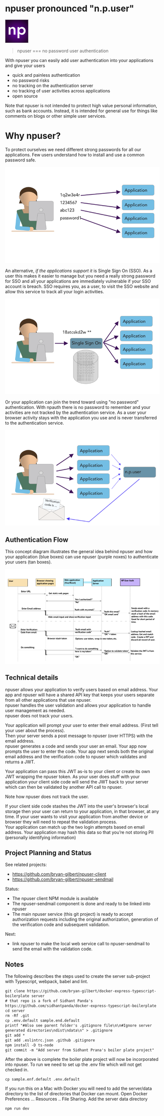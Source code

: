 # npuser pronounced "n.p.user"

![5]

> npuser === no password user authentication 

With npuser you can easily add user authentication into your applications and give your users

- quick and painless authentication
- no password risks
- no tracking on the authentication server
- no tracking of user activities across applications
- open source 

Note that npuser is not intended to protect high value personal information, such as bank accounts.  Instead, it is intended for general use for things like comments on blogs or other simple user services. 

# Why npuser?

To protect ourselves we need different strong passwords for all our applications.  Few users understand how to install and use a common password safe. 

![3]

An alternative, _if the applications support it_ is Single Sign On (SSO).  As a user this makes it easier to manage but you need a really strong password for SSO and all your applications are immediately vulnerable if your SSO account is breach. SSO requires you, as a user, to visit the SSO website and allow this service to track all your login activities. 

![2]

Or your application can join the trend toward using "no password" authentication.  With npauth there is no password to remember and your activities are not tracked by the authentication service. As a user your browser activity stays with the application you use and is never transferred to the authentication service.

![4]


## Authentication Flow

This concept diagram illustrates the general idea behind npuser and 
how your application (blue boxes) can use npuser (purple noxes) to authenticate your 
users (tan boxes).

![1]


## Technical details

npuser allows your application to verify users based on email address.  Your app and npuser will have a shared API key 
that keeps your users separate from all other applications that use npuser.  
npuser handles the user validation and allows your application to handle user management as needed.  
npuser does not track your users.

Your application will prompt your user to enter their email address. (First tell your user about the process).  
Then your server sends a post message to npuser (over HTTPS) with the email address.  
npuser generates a code and sends your user an email. 
Your app now prompts the user to enter the code. 
Your app next sends both the original email address and the verification code to npuser which validates and returns a JWT. 

Your application can pass this JWT as-is to your client or create its own JWT wrapping the npuser token. 
As your user does stuff with your application your client side code will send the JWT back to your server 
which can then be validated by another API call to npuser.

Note how npuser does not track the user.  

If your client side code stashes the JWT into the user's browser's local storage then your user can return to your 
application, in that browser, at any time. If your user wants to visit your application from another device or browser
they will need to repeat the validation process.  
Your application can match up the two login attempts based on email address. 
Your application may hash this data so that you’re not storing PII (personally identifying information)


## Project Planning and Status

See related projects:
- https://github.com/bryan-gilbert/npuser-client
- https://github.com/bryan-gilbert/npuser-sendmail

Status:
- The npuser client NPM module is available
- The npuser-sendmail component is done and ready to be linked into npuser
- The main npuser service (this git project) is ready to accept authorization requests including the original
authorization, generation of the verification code and subsequent validation.

Next:
- link npuser to make the local web service call to npuser-sendmail to send the email with the validation code.
 
## Notes

The following describes the steps used to create the server sub-project with Typescript, webpack, babel and lint.

```
git clone https://github.com/bryan-gilbert/docker-express-typescript-boilerplate server
# that repo is a fork of Sidhant Panda's https://github.com/sidhantpanda/docker-express-typescript-boilerplate
cd server
rm -Rf .git
cp .env.default sample.end.default
printf "#Also see parent folder's .gitignore file\n\n#Ignore server generated directories\ndist\ndata\n" > .gitignore
git add *
git add .eslintrc.json .github .gitignore
npm install -D ts-node
git commit -m "Add server from Sidhant Prana's boiler plate project"

```

After the above is complete the boiler plate project will now be incorporated into npuser. To run we need to
set up the .env file which will not get checked in.
```
cp sample.enf.default .env.default
```

If you run this on a Mac with Docker you will need to add the server/data directory to the list of directories that
Docker can mount. Open Docker Preferences ...  Resources .. File Sharing.  Add the server data directory

```
npm run dev
```


[1]: ./client/src/assets/NoPasswordUserAuth.png
[2]: ./client/src/assets/SSO.png
[3]: ./client/src/assets/passwords.png
[4]: ./client/src/assets/n.p.user.png
[5]: ./client/src/assets/npauth-icon.png
